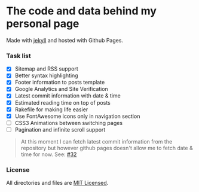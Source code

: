 # The code and data behind my personal page
Made with [jekyll](http://jekyllrb.com) and hosted with Github Pages.

### Task list

- [x] Sitemap and RSS support
- [x] Better syntax highlighting
- [x] Footer information to posts template
- [x] Google Analytics and Site Verification
- [x] Latest commit information with date & time
- [x] Estimated reading time on top of posts
- [x] Rakefile for making life easier
- [x] Use FontAwesome icons only in navigation section
- [ ] CSS3 Animations between switching pages
- [ ] Pagination and infinite scroll support

> At this moment I can fetch latest commit information from the repository but however github pages doesn't allow me to fetch date & time for now. See: [#32](https://github.com/gjtorikian/jekyll-last-modified-at/issues/32)

### License
All directories and files are [MIT Licensed](https://raw.githubusercontent.com/ertseyhan/ertseyhan.github.io/master/LICENSE).